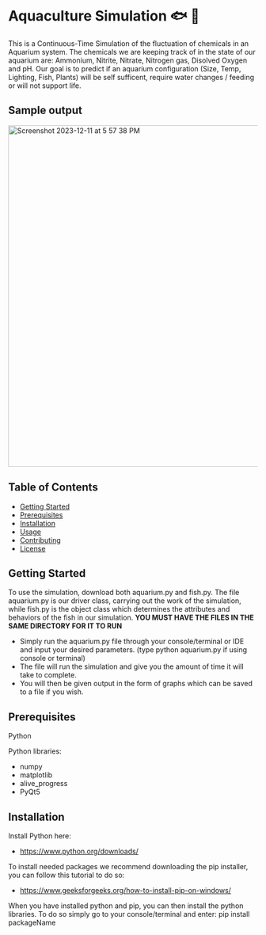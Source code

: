 # Aquaculture Simulation :fish: :seedling:

This is a Continuous-Time Simulation of the fluctuation of chemicals in an Aquarium system. The chemicals we are keeping track of in the state of our aquarium are: Ammonium, Nitrite, Nitrate, Nitrogen gas, Disolved Oxygen and pH. Our goal is to predict if an aquarium configuration (Size, Temp, Lighting, Fish, Plants) will be self sufficent, require water changes / feeding or will not support life. 

## Sample output

<img width="689" alt="Screenshot 2023-12-11 at 5 57 38 PM" src="https://github.com/jacobsinclair/Aquaculture/assets/134180713/da98089c-050e-475e-987b-80d230e71b15">

## Table of Contents

- [Getting Started](#getting-started)
- [Prerequisites](#prerequisites)
- [Installation](#installation)
- [Usage](#usage)
- [Contributing](#contributing)
- [License](#license)

## Getting Started
To use the simulation, download both aquarium.py and fish.py.
The file aquarium.py is our driver class, carrying out the work of the simulation, 
while fish.py is the object class which determines the attributes and behaviors of the fish
in our simulation. **YOU MUST HAVE THE FILES IN THE SAME DIRECTORY FOR IT TO RUN**

* Simply run the aquarium.py file through your console/terminal or IDE
  and input your desired parameters. (type python aquarium.py if using console or terminal)
* The file will run the simulation and give you the amount of time it will take to complete.
* You will then be given output in the form of graphs which can be saved to a file if you wish.


## Prerequisites

Python

Python libraries:
* numpy
* matplotlib
* alive_progress
* PyQt5

## Installation

Install Python here:
* https://www.python.org/downloads/

To install needed packages we recommend downloading the pip installer, 
you can follow this tutorial to do so:
* https://www.geeksforgeeks.org/how-to-install-pip-on-windows/

When you have installed python and pip, you can then install the python libraries. 
To do so simply go to your console/terminal and enter: pip install packageName
